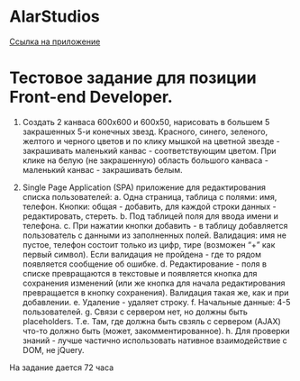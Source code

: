 # AlarStudios

[Ссылка на приложение](https://iliaov.github.io/AlarStudios/)


# Тестовое задание для позиции Front-end Developer.

1. Создать 2 канваса 600x600 и 600x50, нарисовать в большем 5 закрашенных 5-и конечных звезд. Красного, синего, зеленого, желтого и черного цветов и по клику мышкой на цветной звезде - закрашивать маленький канвас - соответствующим цветом. При клике на белую (не закрашенную) область большого канваса - маленький канвас - закрашивать белым.

2. Single Page Application (SPA) приложение для редактирования списка пользователей:
a. Одна страница, таблица с полями: имя, телефон. Кнопки: общая - добавить, для каждой строки данных - редактировать, стереть.
b. Под таблицей поля для ввода имени и телефона.
c. При нажатии кнопки добавить - в таблицу добавляется пользователь с данными из заполненных полей. Валидация: имя не пустое, телефон состоит только из цифр, тире (возможен “+” как первый символ). Если валидация не пройдена - где то рядом появляется сообщение об ошибке.
d. Редактирование - поля в списке превращаются в текстовые и появляется кнопка для сохранения изменений (или же кнопка для начала редактирования превращается в кнопку сохранения). Валидация такая же, как и при добавлении.
e. Удаление - удаляет строку.
f. Начальные данные: 4-5 пользователей.
g. Связи с сервером нет, но должны быть placeholders. Т.е. Там, где должна быть свзяль с сервером (AJAX) что-то должно быть (может, закомментированное).
h. Для проверки знаний - лучше частично использовать нативное взаимодействие с DOM, не jQuery. 

На задание дается 72 часа

